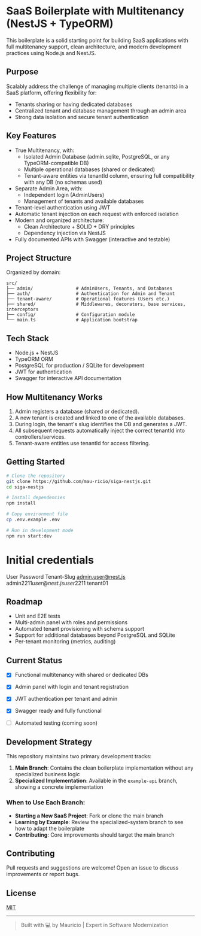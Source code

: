 # SaaS Boilerplate with Multitenancy (NestJS + TypeORM)

This boilerplate is a solid starting point for building SaaS applications with full multitenancy support, clean architecture, and modern development practices using Node.js and NestJS.

## Purpose

Scalably address the challenge of managing multiple clients (tenants) in a SaaS platform, offering flexibility for:

- Tenants sharing or having dedicated databases
- Centralized tenant and database management through an admin area
- Strong data isolation and secure tenant authentication

## Key Features

- True Multitenancy, with:
  - Isolated Admin Database (admin.sqlite, PostgreSQL, or any TypeORM-compatible DB)
  - Multiple operational databases (shared or dedicated)
  - Tenant-aware entities via tenantId column, ensuring full compatibility with any DB (no schemas used)
- Separate Admin Area, with:
  - Independent login (AdminUsers)
  - Management of tenants and available databases
- Tenant-level authentication using JWT
- Automatic tenant injection on each request with enforced isolation
- Modern and organized architecture:
  - Clean Architecture + SOLID + DRY principles
  - Dependency injection via NestJS
- Fully documented APIs with Swagger (interactive and testable)

## Project Structure

Organized by domain:

```
src/
├── admin/                # AdminUsers, Tenants, and Databases
├── auth/                 # Authentication for Admin and Tenant
├── tenant-aware/         # Operational features (Users etc.)
├── shared/               # Middlewares, decorators, base services, interceptors
├── config/               # Configuration module
└── main.ts               # Application bootstrap
```

## Tech Stack

- Node.js + NestJS
- TypeORM ORM
- PostgreSQL for production / SQLite for development
- JWT for authentication
- Swagger for interactive API documentation

## How Multitenancy Works

1. Admin registers a database (shared or dedicated).
2. A new tenant is created and linked to one of the available databases.
3. During login, the tenant's slug identifies the DB and generates a JWT.
4. All subsequent requests automatically inject the correct tenantId into controllers/services.
5. Tenant-aware entities use tenantId for access filtering.

## Getting Started

```bash
# Clone the repository
git clone https://github.com/mau-ricio/siga-nestjs.git
cd siga-nestjs

# Install dependencies
npm install

# Copy environment file
cp .env.example .env

# Run in development mode
npm run start:dev
```

# Initial credentials

User                 Password     Tenant-Slug
admin.user@nest.js   admin$2211
user@nest.js         user$2211    tenant01


## Roadmap

- Unit and E2E tests
- Multi-admin panel with roles and permissions
- Automated tenant provisioning with schema support
- Support for additional databases beyond PostgreSQL and SQLite
- Per-tenant monitoring (metrics, auditing)

## Current Status

- [x] Functional multitenancy with shared or dedicated DBs
- [x] Admin panel with login and tenant registration
- [x] JWT authentication per tenant and admin
- [x] Swagger ready and fully functional
- [ ] Automated testing (coming soon)


## Development Strategy

This repository maintains two primary development tracks:

1. **Main Branch**: Contains the clean boilerplate implementation without any specialized business logic
2. **Specialized Implementation**: Available in the `example-api` branch, showing a concrete implementation

### When to Use Each Branch:

- **Starting a New SaaS Project**: Fork or clone the main branch
- **Learning by Example**: Review the specialized-system branch to see how to adapt the boilerplate
- **Contributing**: Core improvements should target the main branch

## Contributing

Pull requests and suggestions are welcome! Open an issue to discuss improvements or report bugs.

## License

[MIT](LICENSE)

---

> Built with 💻 by Mauricio | Expert in Software Modernization